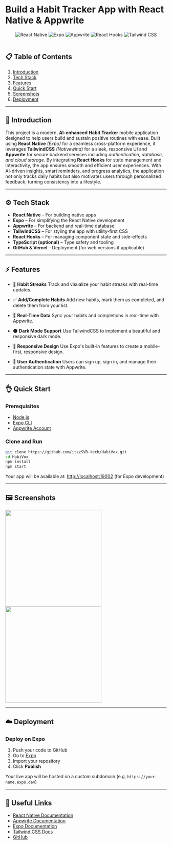 # Build a Habit Tracker App with React Native & Appwrite
<div align="center">
  <div>
    <img src="https://img.shields.io/badge/react_native-%2320232a.svg?style=for-the-badge&logo=react&logoColor=%2361DAFB" alt="React Native" />
    <img src="https://img.shields.io/badge/expo-1C1E24?style=for-the-badge&logo=expo&logoColor=#D04A37" alt="Expo" />
    <img src="https://img.shields.io/badge/-Appwrite-%23FD366E.svg?style=for-the-badge&logo=appwrite&logoColor=white" alt="Appwrite" />
    <img src="https://img.shields.io/badge/-React_Hooks-61DAFB?style=for-the-badge&logo=react&logoColor=black" alt="React Hooks" />
    <img src="https://img.shields.io/badge/tailwindcss-%2338B2AC.svg?style=for-the-badge&logo=tailwind-css&logoColor=white" alt="Tailwind CSS" />
  </div>
</div>
<br/>

## 📋 Table of Contents

1. [Introduction](#-introduction)
2. [Tech Stack](#-tech-stack)
3. [Features](#-features)
4. [Quick Start](#-quick-start)
5. [Screenshots](#-screenshots)
6. [Deployment](#-deployment)

---

## 🚀 Introduction

This project is a modern, **AI-enhanced** **Habit Tracker** mobile application designed to help users build and sustain positive routines with ease. Built using **React Native** _(Expo)_ for a seamless cross-platform experience, it leverages **TailwindCSS** _(Nativewind)_ for a sleek, responsive UI and **Appwrite** for secure backend services including _authentication, database, and cloud storage._ By integrating **React Hooks** for state management and interactivity, the app ensures smooth and efficient user experiences. With AI-driven insights, smart reminders, and progress analytics, the application not only tracks daily habits but also motivates users through personalized feedback, turning consistency into a lifestyle.

---

## ⚙️ Tech Stack

* **React Native** – For building native apps
* **Expo** – For simplifying the React Native development
* **Appwrite** – For backend and real-time database
* **TailwindCSS** – For styling the app with utility-first CSS
* **React Hooks** – For managing component state and side-effects
* **TypeScript (optional)** – Type safety and tooling
* **GitHub & Vercel** – Deployment (for web versions if applicable)

---

## ⚡️ Features

* 🏅 **Habit Streaks**
  Track and visualize your habit streaks with real-time updates.
  
* ✅ **Add/Complete Habits**
  Add new habits, mark them as completed, and delete them from your list.

* 🔄 **Real-Time Data**
  Sync your habits and completions in real-time with Appwrite.

* 🌑 **Dark Mode Support**
  Use TailwindCSS to implement a beautiful and responsive dark mode.

* 📱 **Responsive Design**
  Use Expo's built-in features to create a mobile-first, responsive design.

* 🚀 **User Authentication**
  Users can sign up, sign in, and manage their authentication state with Appwrite.

---

## 👌 Quick Start

### Prerequisites

* [Node.js](https://nodejs.org/)
* [Expo CLI](https://docs.expo.dev/get-started/installation/)
* [Appwrite Account](https://appwrite.io/)

### Clone and Run

```bash
git clone https://github.com/itzzSVR-tech/HabiVox.git
cd HabiVox
npm install
npm start
````

Your app will be available at: [http://localhost:19002](http://localhost:19002) (for Expo development)

---

## 🖼️ Screenshots

<img src="https://github.com/user-attachments/assets/0d93c0cb-45b1-4c7c-9b77-666ca5f08e3d" width="300" />

<img src="https://github.com/user-attachments/assets/96644c84-3381-45e6-9623-0a1d4d6f3bf0" width="300" />

---

## ☁️ Deployment

### Deploy on Expo

1. Push your code to GitHub
2. Go to [Expo](https://expo.dev/)
3. Import your repository
4. Click **Publish**

Your live app will be hosted on a custom subdomain (e.g. `https://your-name.expo.dev`)

---

## 🔗 Useful Links

* [React Native Documentation](https://reactnative.dev/)
* [Appwrite Documentation](https://appwrite.io/docs)
* [Expo Documentation](https://docs.expo.dev/)
* [Tailwind CSS Docs](https://tailwindcss.com/)
* [GitHub](https://github.com/)
